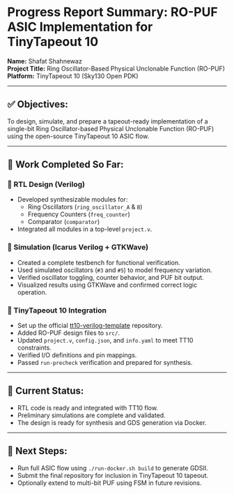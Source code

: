 
# Progress Report Summary: RO-PUF ASIC Implementation for TinyTapeout 10

**Name:** Shafat Shahnewaz  
**Project Title:** Ring Oscillator-Based Physical Unclonable Function (RO-PUF)  
**Platform:** TinyTapeout 10 (Sky130 Open PDK)

---

## ✅ Objectives:
To design, simulate, and prepare a tapeout-ready implementation of a single-bit Ring Oscillator-based Physical Unclonable Function (RO-PUF) using the open-source TinyTapeout 10 ASIC flow.

---

## 🧠 Work Completed So Far:

### 🔹 RTL Design (Verilog)
- Developed synthesizable modules for:
  - Ring Oscillators (`ring_oscillator_A` & `B`)
  - Frequency Counters (`freq_counter`)
  - Comparator (`comparator`)
- Integrated all modules in a top-level `project.v`.

### 🔹 Simulation (Icarus Verilog + GTKWave)
- Created a complete testbench for functional verification.
- Used simulated oscillators (`#3` and `#5`) to model frequency variation.
- Verified oscillator toggling, counter behavior, and PUF bit output.
- Visualized results using GTKWave and confirmed correct logic operation.

### 🔹 TinyTapeout 10 Integration
- Set up the official [tt10-verilog-template](https://github.com/TinyTapeout/tt10-verilog-template) repository.
- Added RO-PUF design files to `src/`.
- Updated `project.v`, `config.json`, and `info.yaml` to meet TT10 constraints.
- Verified I/O definitions and pin mappings.
- Passed `run-precheck` verification and prepared for synthesis.

---

## 🔄 Current Status:
- RTL code is ready and integrated with TT10 flow.
- Preliminary simulations are complete and validated.
- The design is ready for synthesis and GDS generation via Docker.

---

## 🎯 Next Steps:
- Run full ASIC flow using `./run-docker.sh build` to generate GDSII.
- Submit the final repository for inclusion in TinyTapeout 10 tapeout.
- Optionally extend to multi-bit PUF using FSM in future revisions.
